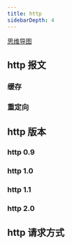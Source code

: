 ```yaml
---
title: http
sidebarDepth: 4
---
```


[思维导图](https://www.processon.com/mindmap/5f092a5d0791290be02a827b)

## http 报文

### 缓存

### 重定向

## http 版本

### http 0.9

### http 1.0

### http 1.1

### http 2.0

## http 请求方式

##
